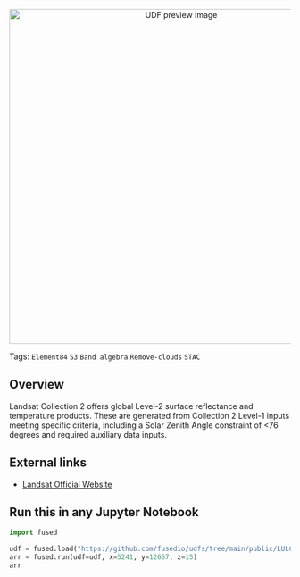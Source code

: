 <!--fused:pin=7-->
<!--fused:preview-->
<p align="center"><img src="https://fused-magic.s3.us-west-2.amazonaws.com/thumbnails/udfs-staging/Landsat_Tile_Example.png" width="600" alt="UDF preview image"></p>

<!--fused:tags-->
Tags:  `Element84` `S3` `Band algebra` `Remove-clouds` `STAC`

<!--fused:readme-->

## Overview

Landsat Collection 2 offers global Level-2 surface reflectance and temperature products. These are generated from Collection 2 Level-1 inputs meeting specific criteria, including a Solar Zenith Angle constraint of <76 degrees and required auxiliary data inputs.

## External links

- [Landsat Official Website](https://www.usgs.gov/landsat-missions/landsat-collection-2-level-2-science-products)

## Run this in any Jupyter Notebook

```python
import fused

udf = fused.load("https://github.com/fusedio/udfs/tree/main/public/LULC_Tile_Example")
arr = fused.run(udf=udf, x=5241, y=12667, z=15)
arr
```

